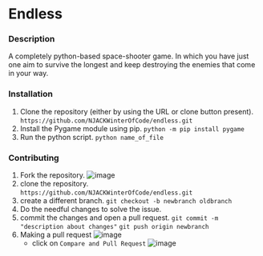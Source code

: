 # Endless

### Description
   A completely python-based space-shooter game. In which you have just one aim to survive the longest and keep destroying the enemies that come in your way.


### Installation
 1. Clone the repository (either by using the URL or clone button present).
	`https://github.com/NJACKWinterOfCode/endless.git`
 2. Install the Pygame module using pip.
	`python -m pip install pygame`
 3. Run the python script.
	`python name_of_file`
 
### Contributing
 1. Fork the repository.
![image](https://user-images.githubusercontent.com/41269164/70219309-9a3eca80-176a-11ea-8a4d-1bd701d07314.png)
 2. clone the repository.
	`https://github.com/NJACKWinterOfCode/endless.git`
 3. create a different branch.
	`git checkout -b newbranch oldbranch`
 4. Do the needful changes to solve the issue.
 5. commit the changes and open a pull request.
	`git commit -m "description about changes"`
	`git push origin newbranch`
 6. Making a pull request
![image](https://user-images.githubusercontent.com/41269164/70219707-47194780-176b-11ea-96c2-d0c401ddb1e0.png)
	* click on `Compare and Pull Request`
![image](https://user-images.githubusercontent.com/41269164/70219836-8d6ea680-176b-11ea-81d5-549093bf0954.png)